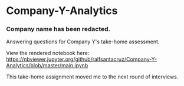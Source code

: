 # Company-Y-Analytics
### Company name has been redacted. ###

Answering questions for Company Y's take-home assessment.<br>

View the rendered notebook here: https://nbviewer.jupyter.org/github/ralfsantacruz/Company-Y-Analytics/blob/master/main.ipynb

This take-home assignment moved me to the next round of interviews.
